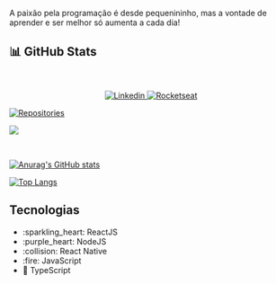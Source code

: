 <p>A paixão pela programação é desde pequenininho, mas a vontade de aprender e ser melhor só aumenta a cada dia!</p>

## 📊 GitHub Stats

<br>

<p>
  <p align="center">
    <a href="https://www.linkedin.com/in/joão-mateus-coelho/" target="blank">
      <img src="https://img.shields.io/badge/linkedin-%230077B5.svg?&style=for-the-badge&logo=linkedin&logoColor=white" alt="Linkedin">
    </a>

  <a href="https://app.rocketseat.com.br/me/mateusgcoelho" target="blank">
      <img src="https://img.shields.io/badge/rocketseat-%238257e6.svg?&style=for-the-badge" alt="Rocketseat" />
  </a>
  </p>

  <a href="https://github.com/mateusgcoelho/repositories" target="_blank">
    <img src="https://badges.pufler.dev/repos/mateusgcoelho?style=for-the-badge&color=%23D3D3D3" alt="Repositories" />
  </a>

![](https://komarev.com/ghpvc/?username=mateusgcoelho&color=blue&style=blueviolet)

</p>

<br>

<p align="center">

[![Anurag's GitHub stats](https://github-readme-stats.vercel.app/api?username=mateusgcoelho&theme=radical)](https://github-readme-stats.vercel.app/api?username=mateusgcoelho&theme=radical)

[![Top Langs](https://github-readme-stats.vercel.app/api/top-langs/?username=mateusgcoelho&layout=compact&theme=radical)](https://github.com/anuraghazra/github-readme-stats)

</p>

## Tecnologias

<ul>
  <li>:sparkling_heart: ReactJS</li>
  <li>:purple_heart: NodeJS</li>
  <li>:collision: React Native</li>
  <li>:fire: JavaScript</li>
  <li>🌌 TypeScript </li>
</ul>

<!-- ![](https://hit.yhype.me/github/profile?user_id=60991787) -->
